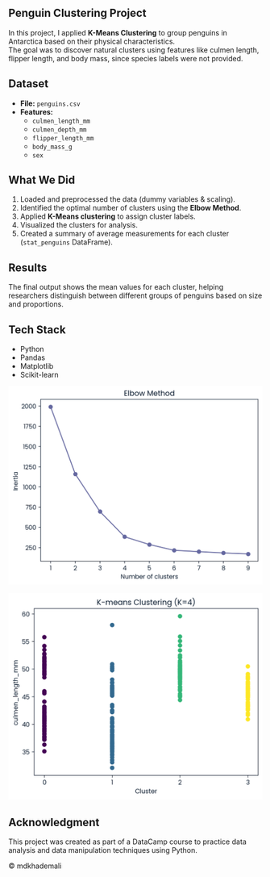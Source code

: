 ## Penguin Clustering Project

In this project, I applied **K-Means Clustering** to group penguins in Antarctica based on their physical characteristics.  
The goal was to discover natural clusters using features like culmen length, flipper length, and body mass, since species labels were not provided.

## Dataset
- **File:** `penguins.csv`
- **Features:**
  - `culmen_length_mm`
  - `culmen_depth_mm`
  - `flipper_length_mm`
  - `body_mass_g`
  - `sex`

## What We Did
1. Loaded and preprocessed the data (dummy variables & scaling).
2. Identified the optimal number of clusters using the **Elbow Method**.
3. Applied **K-Means clustering** to assign cluster labels.
4. Visualized the clusters for analysis.
5. Created a summary of average measurements for each cluster (`stat_penguins` DataFrame).

## Results
The final output shows the mean values for each cluster, helping researchers distinguish between different groups of penguins based on size and proportions.

## Tech Stack
- Python
- Pandas
- Matplotlib
- Scikit-learn

![Movie Duration Histogram](image/image_1.png)

![Movie Duration Histogram](image/image_2.png)

## Acknowledgment

This project was created as part of a DataCamp course to practice data analysis and data manipulation techniques using Python.

© mdkhademali
